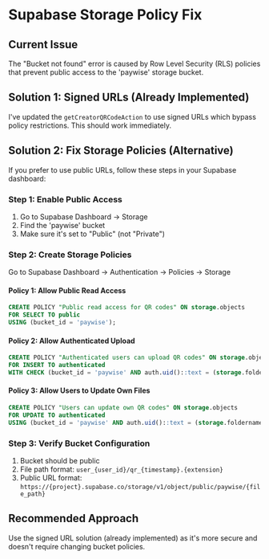 # Supabase Storage Policy Fix

## Current Issue
The "Bucket not found" error is caused by Row Level Security (RLS) policies that prevent public access to the 'paywise' storage bucket.

## Solution 1: Signed URLs (Already Implemented)
I've updated the `getCreatorQRCodeAction` to use signed URLs which bypass policy restrictions. This should work immediately.

## Solution 2: Fix Storage Policies (Alternative)
If you prefer to use public URLs, follow these steps in your Supabase dashboard:

### Step 1: Enable Public Access
1. Go to Supabase Dashboard → Storage
2. Find the 'paywise' bucket
3. Make sure it's set to "Public" (not "Private")

### Step 2: Create Storage Policies
Go to Supabase Dashboard → Authentication → Policies → Storage

#### Policy 1: Allow Public Read Access
```sql
CREATE POLICY "Public read access for QR codes" ON storage.objects
FOR SELECT TO public
USING (bucket_id = 'paywise');
```

#### Policy 2: Allow Authenticated Upload
```sql
CREATE POLICY "Authenticated users can upload QR codes" ON storage.objects
FOR INSERT TO authenticated
WITH CHECK (bucket_id = 'paywise' AND auth.uid()::text = (storage.foldername(name))[1]);
```

#### Policy 3: Allow Users to Update Own Files
```sql
CREATE POLICY "Users can update own QR codes" ON storage.objects
FOR UPDATE TO authenticated
USING (bucket_id = 'paywise' AND auth.uid()::text = (storage.foldername(name))[1]);
```

### Step 3: Verify Bucket Configuration
1. Bucket should be public
2. File path format: `user_{user_id}/qr_{timestamp}.{extension}`
3. Public URL format: `https://{project}.supabase.co/storage/v1/object/public/paywise/{file_path}`

## Recommended Approach
Use the signed URL solution (already implemented) as it's more secure and doesn't require changing bucket policies.
